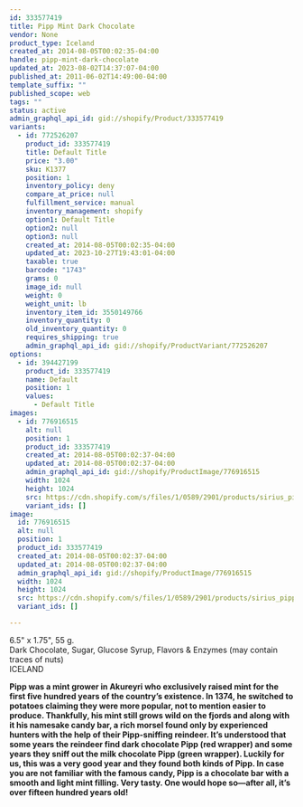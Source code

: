 ```yaml
---
id: 333577419
title: Pipp Mint Dark Chocolate
vendor: None
product_type: Iceland
created_at: 2014-08-05T00:02:35-04:00
handle: pipp-mint-dark-chocolate
updated_at: 2023-08-02T14:37:07-04:00
published_at: 2011-06-02T14:49:00-04:00
template_suffix: ""
published_scope: web
tags: ""
status: active
admin_graphql_api_id: gid://shopify/Product/333577419
variants:
  - id: 772526207
    product_id: 333577419
    title: Default Title
    price: "3.00"
    sku: K1377
    position: 1
    inventory_policy: deny
    compare_at_price: null
    fulfillment_service: manual
    inventory_management: shopify
    option1: Default Title
    option2: null
    option3: null
    created_at: 2014-08-05T00:02:35-04:00
    updated_at: 2023-10-27T19:43:01-04:00
    taxable: true
    barcode: "1743"
    grams: 0
    image_id: null
    weight: 0
    weight_unit: lb
    inventory_item_id: 3550149766
    inventory_quantity: 0
    old_inventory_quantity: 0
    requires_shipping: true
    admin_graphql_api_id: gid://shopify/ProductVariant/772526207
options:
  - id: 394427199
    product_id: 333577419
    name: Default
    position: 1
    values:
      - Default Title
images:
  - id: 776916515
    alt: null
    position: 1
    product_id: 333577419
    created_at: 2014-08-05T00:02:37-04:00
    updated_at: 2014-08-05T00:02:37-04:00
    admin_graphql_api_id: gid://shopify/ProductImage/776916515
    width: 1024
    height: 1024
    src: https://cdn.shopify.com/s/files/1/0589/2901/products/sirius_pipp_red.jpeg?v=1407211357
    variant_ids: []
image:
  id: 776916515
  alt: null
  position: 1
  product_id: 333577419
  created_at: 2014-08-05T00:02:37-04:00
  updated_at: 2014-08-05T00:02:37-04:00
  admin_graphql_api_id: gid://shopify/ProductImage/776916515
  width: 1024
  height: 1024
  src: https://cdn.shopify.com/s/files/1/0589/2901/products/sirius_pipp_red.jpeg?v=1407211357
  variant_ids: []

---
```


6.5" x 1.75", 55 g.  
Dark Chocolate, Sugar, Glucose Syrup, Flavors & Enzymes (may contain traces of nuts)  
ICELAND

**Pipp was a mint grower in Akureyri who exclusively raised mint for the first five hundred years of the country’s existence. In 1374, he switched to potatoes claiming they were more popular, not to mention easier to produce. Thankfully, his mint still grows wild on the fjords and along with it his namesake candy bar, a rich morsel found only by experienced hunters with the help of their Pipp-sniffing reindeer. It’s understood that some years the reindeer find dark chocolate Pipp (red wrapper) and some years they sniff out the milk chocolate Pipp (green wrapper). Luckily for us, this was a very good year and they found both kinds of Pipp. In case you are not familiar with the famous candy, Pipp is a chocolate bar with a smooth and light mint filling. Very tasty. One would hope so—after all, it’s over fifteen hundred years old!**
